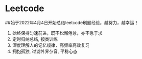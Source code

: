 # Leetcode
##始于2022年4月4日开始总结leetcode刷题经验，越努力，越幸运！
1. 始终保持匀速前进，既不松懈倦怠，亦不急于求
2. 定时归纳总结, 按类训练
3. 深度理解人的记忆规律，高频率高效复习
4. 拥抱孤独, 过滤外界杂音, 平稳心态

